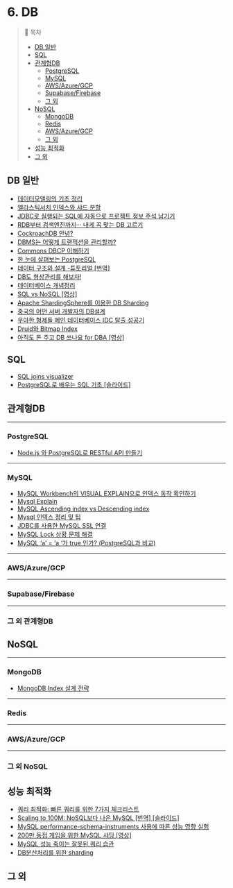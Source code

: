 # 6. DB

> 📌 목차
> - [DB 일반](#DB-일반)
> - [SQL](#SQL)
> - [관계형DB](#관계형DB)
>   - [PostgreSQL](#PostgreSQL)
>   - [MySQL](#MySQL)
>   - [AWS/Azure/GCP](#AWS/Azure/GCP)
>   - [Supabase/Firebase](#Supabase/Firebase)
>   - [그 외](#그-외-관계형DB)
> - [NoSQL](#NoSQL)
>   - [MongoDB](#MongoDB)
>   - [Redis](#Redis)
>   - [AWS/Azure/GCP](#AWS/Azure/GCP)
>   - [그 외](#그-외-NoSQL)
> - [성능 최적화](#성능최적화)
> - [그 외](#그-외)

## DB 일반
- [데이터모델링의 기초 정리](http://bit.ly/2Pmdd4C)
- [엘라스틱서치 인덱스와 샤드 분할](https://danawalab.github.io/elastic/2020/07/21/Elasticsearch-Index-Shard-How.html)
- [JDBC로 실행되는 SQL에 자동으로 프로젝트 정보 주석 남기기](http://bit.ly/2Rz7lql)
- [RDB부터 검색엔진까지··· 내게 꼭 맞는 DB 고르기](http://bit.ly/2q1l24E)
- [CockroachDB 안녕?](http://bit.ly/2yXOWe6)
- [DBMS는 어떻게 트랜잭션을 관리할까?](https://d2.naver.com/helloworld/407507)
- [Commons DBCP 이해하기](https://d2.naver.com/helloworld/5102792)
- [한 눈에 살펴보는 PostgreSQL](https://d2.naver.com/helloworld/227936)
- [데이터 구조와 설계 -튜토리얼 [번역]](https://medium.com/@khwsc1/%EB%B2%88%EC%97%AD-%EB%8D%B0%EC%9D%B4%ED%84%B0-%EA%B5%AC%EC%A1%B0%EC%99%80-%EC%84%A4%EA%B3%84-%ED%8A%9C%ED%86%A0%EB%A6%AC%EC%96%BC-b25792a0aa86)
- [DB도 형상관리를 해보자!](https://meetup.toast.com/posts/173)
- [데이터베이스 개념정리](https://brunch.co.kr/@toughrogrammer/17)
- [SQL vs NoSQL [영상]](https://www.youtube.com/watch?v=ZS_kXvOeQ5Y)
- [Apache ShardingSphere를 이용한 DB Sharding](https://blog.naver.com/PostView.nhn?blogId=asei&logNo=221511101848&proxyReferer=http%3A%2F%2Fm.facebook.com)
- [중국의 어떤 서버 개발자의 DB설계](https://blog.naver.com/imays/221461537682)
- [우아한 형제들 메인 데이터베이스 IDC 탈출 성공기](https://woowabros.github.io/experience/2019/12/19/ruby_database.html)
- [Druid와 Bitmap Index](https://leeyh0216.github.io/2020-04-26/Apache_Druid_bitmap_index)
- [아직도 돈 주고 DB 쓰나요 for DBA [영상]](https://www.youtube.com/watch?feature=youtu.be&v=DXu3nbWa4AA&app=desktop)


## SQL
- [SQL joins visualizer](https://sql-joins.leopard.in.ua/)
- [PostgreSQL로 배우는 SQL 기초 [슬라이드]](https://www.slideshare.net/mobile/JiHoLee4/postgresql-sql-121859670?fbclid=IwAR35t9ZqcON_2EXBu-xUuVhbQTHNNbqYWeArGWUh-IKKctotkXoQoKQtkKY)


## 관계형DB

---
### PostgreSQL
- [Node.js 와 PostgreSQL로 RESTful API 만들기](https://blog.logrocket.com/setting-up-a-restful-api-with-node-js-and-postgresql-d96d6fc892d8)

---
### MySQL
- [MySQL Workbench의 VISUAL EXPLAIN으로 인덱스 동작 확인하기](https://engineering.linecorp.com/ko/blog/mysql-workbench-visual-explain-index/)
- [Mysql Explain](https://cheese10yun.github.io/mysql-explian/)
- [MySQL Ascending index vs Descending index](https://tech.kakao.com/2018/06/19/mysql-ascending-index-vs-descending-index/)
- [Mysql 인덱스 정리 및 팁](https://jojoldu.tistory.com/243)
- [JDBC를 사용한 MySQL SSL 연결](https://medium.com/p/1c5da86cc2c5)
- [MySQL Lock 상황 문제 해결](https://www.popit.kr/mysql-lock-%EC%83%81%ED%99%A9-%EB%AC%B8%EC%A0%9C-%ED%95%B4%EA%B2%B0/)
- [MySQL ‘a’ = ‘a ‘가 true 인가? (PostgreSQL과 비교)](http://woowabros.github.io/study/2018/02/26/mysql-char-comparison.html)

---
### AWS/Azure/GCP

---
### Supabase/Firebase

---
### 그 외 관계형DB


## NoSQL

---
### MongoDB
- [MongoDB Index 설계 전략](https://blog.ull.im/engineering/2019/04/05/mongodb-indexing-strategy.html)

---
### Redis

---
### AWS/Azure/GCP

---
### 그 외 NoSQL


## 성능 최적화
- [쿼리 최적화: 빠른 쿼리를 위한 7가지 체크리스트](https://medium.com/watcha/%EC%BF%BC%EB%A6%AC-%EC%B5%9C%EC%A0%81%ED%99%94-%EC%B2%AB%EA%B1%B8%EC%9D%8C-%EB%B3%B4%EB%8B%A4-%EB%B9%A0%EB%A5%B8-%EC%BF%BC%EB%A6%AC%EB%A5%BC-%EC%9C%84%ED%95%9C-7%EA%B0%80%EC%A7%80-%EC%B2%B4%ED%81%AC-%EB%A6%AC%EC%8A%A4%ED%8A%B8-bafec9d2c073)
- [Scaling to 100M: NoSQL보다 나은 MySQL [번역] [슬라이드]](https://docs.google.com/presentation/d/1OOxTLIgAWKpRD29RuG0ERn9iuPxIlcpQL0-iLcd3HS8/edit?fbclid=IwAR1aDGUZdCT3F6XP6GHby_cCIY0fEGst7SDB9MLtAPaf24YKVO6PGgT2iN8#slide=id.p2)
- [MySQL performance-schema-instruments 사용에 따른 성능 영향 실험](https://engineering.linecorp.com/ko/blog/mysql-research-performance-schema-instruments/)
- [200만 동접 게임을 위한 MySQL 샤딩 [영상]](https://youtube.com/watch?v=8Eb_n7JA1yA&feature=youtu.be)
- [MySQL 성능 죽이는 잘못된 쿼리 습관](http://gywn.net/2012/05/mysql-bad-sql-type/)
- [DB분산처리를 위한 sharding](https://woowabros.github.io/experience/2020/07/06/db-sharding.html)

## 그 외
